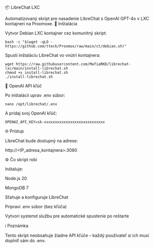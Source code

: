 📦 LibreChat LXC

Automatizovaný skript pre nasadenie LibreChat s OpenAI GPT-4o v LXC kontajneri na Proxmoxe.
🚀 Inštalácia

Vytvor Debian LXC kontajner cez komunitný skript:

    bash -c "$(wget -qLO - https://github.com/tteck/Proxmox/raw/main/ct/debian.sh)"

Spusti inštaláciu LibreChat vo vnútri kontajnera:

    wget https://raw.githubusercontent.com/MafiaRKD/librechat-lxc/main/install-librechat.sh
    chmod +x install-librechat.sh
    ./install-librechat.sh

🔐 OpenAI API kľúč

Po inštalácii uprav .env súbor:

    nano /opt/librechat/.env

A pridaj svoj OpenAI kľúč:

    OPENAI_API_KEY=sk-xxxxxxxxxxxxxxxxxxxxxxxxxxxx

🌐 Prístup

LibreChat bude dostupný na adrese:

http://<IP_adresa_kontajnera>:3080

⚙️ Čo skript robí

Inštaluje:

Node.js 20

MongoDB 7

Sťahuje a konfiguruje LibreChat

Pripraví .env súbor (bez kľúča)

Vytvorí systemd službu pre automatické spustenie po reštarte

ℹ️ Poznámka

Tento skript neobsahuje žiadne API kľúče – každý používateľ si ich musí doplniť sám do .env.
